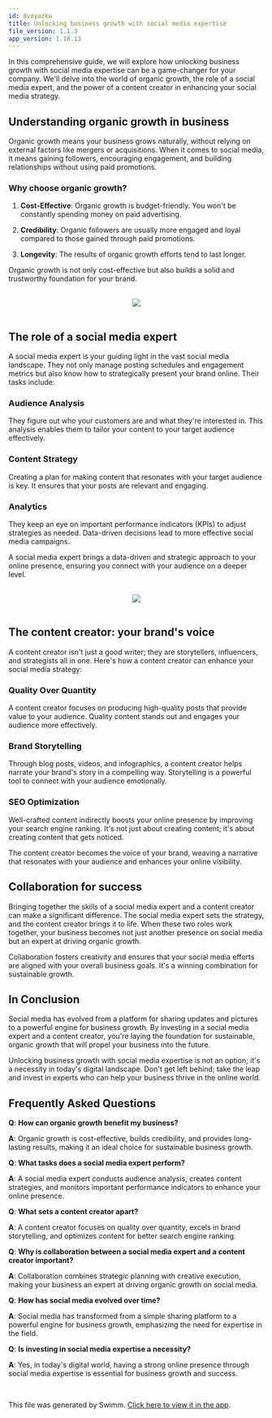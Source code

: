 ```yaml
---
id: 8voyazkw
title: Unlocking business growth with social media expertise
file_version: 1.1.3
app_version: 1.18.13
---
```


In this comprehensive guide, we will explore how unlocking business growth with social media expertise can be a game-changer for your company. We'll delve into the world of organic growth, the role of a social media expert, and the power of a content creator in enhancing your social media strategy.

## **Understanding organic growth in business**

Organic growth means your business grows naturally, without relying on external factors like mergers or acquisitions. When it comes to social media, it means gaining followers, encouraging engagement, and building relationships without using paid promotions.

### **Why choose organic growth?**

1.  **Cost-Effective**: Organic growth is budget-friendly. You won't be constantly spending money on paid advertising.

2.  **Credibility**: Organic followers are usually more engaged and loyal compared to those gained through paid promotions.

3.  **Longevity**: The results of organic growth efforts tend to last longer.

Organic growth is not only cost-effective but also builds a solid and trustworthy foundation for your brand.

<br/>

<div align="center"><img src="https://firebasestorage.googleapis.com/v0/b/swimmio-content/o/repositories%2FZ2l0aHViJTNBJTNBcGVhY29jay1ibG9ncyUzQSUzQVBlYWNvY2stSW5kaWE%3D%2F89a90fc2-c441-4147-af6c-ba46105e04b4.png?alt=media&token=2591d6d1-78bf-4148-b984-9cf7e7094df3" style="width:'100%'"/></div>

<br/>

## **The role of a social media expert**

A social media expert is your guiding light in the vast social media landscape. They not only manage posting schedules and engagement metrics but also know how to strategically present your brand online. Their tasks include:

### **Audience Analysis**

They figure out who your customers are and what they're interested in. This analysis enables them to tailor your content to your target audience effectively.

### **Content Strategy**

Creating a plan for making content that resonates with your target audience is key. It ensures that your posts are relevant and engaging.

### **Analytics**

They keep an eye on important performance indicators (KPIs) to adjust strategies as needed. Data-driven decisions lead to more effective social media campaigns.

A social media expert brings a data-driven and strategic approach to your online presence, ensuring you connect with your audience on a deeper level.

<br/>

<div align="center"><img src="https://firebasestorage.googleapis.com/v0/b/swimmio-content/o/repositories%2FZ2l0aHViJTNBJTNBcGVhY29jay1ibG9ncyUzQSUzQVBlYWNvY2stSW5kaWE%3D%2F05a8caf4-9a07-46b0-862d-9a3ece2fb26f.png?alt=media&token=e77615a8-f504-468e-8ec1-32dda27648e4" style="width:'100%'"/></div>

<br/>

## **The content creator: your brand's voice**

A content creator isn't just a good writer; they are storytellers, influencers, and strategists all in one. Here's how a content creator can enhance your social media strategy:

### **Quality Over Quantity**

A content creator focuses on producing high-quality posts that provide value to your audience. Quality content stands out and engages your audience more effectively.

### **Brand Storytelling**

Through blog posts, videos, and infographics, a content creator helps narrate your brand's story in a compelling way. Storytelling is a powerful tool to connect with your audience emotionally.

### **SEO Optimization**

Well-crafted content indirectly boosts your online presence by improving your search engine ranking. It's not just about creating content; it's about creating content that gets noticed.

The content creator becomes the voice of your brand, weaving a narrative that resonates with your audience and enhances your online visibility.

## **Collaboration for success**

Bringing together the skills of a social media expert and a content creator can make a significant difference. The social media expert sets the strategy, and the content creator brings it to life. When these two roles work together, your business becomes not just another presence on social media but an expert at driving organic growth.

Collaboration fosters creativity and ensures that your social media efforts are aligned with your overall business goals. It's a winning combination for sustainable growth.

## **In Conclusion**

Social media has evolved from a platform for sharing updates and pictures to a powerful engine for business growth. By investing in a social media expert and a content creator, you're laying the foundation for sustainable, organic growth that will propel your business into the future.

Unlocking business growth with social media expertise is not an option; it's a necessity in today's digital landscape. Don't get left behind; take the leap and invest in experts who can help your business thrive in the online world.

## **Frequently Asked Questions**

**Q**: **How can organic growth benefit my business?** 

**A**: Organic growth is cost-effective, builds credibility, and provides long-lasting results, making it an ideal choice for sustainable business growth.

**Q**: **What tasks does a social media expert perform?** 

**A**: A social media expert conducts audience analysis, creates content strategies, and monitors important performance indicators to enhance your online presence.

**Q**: **What sets a content creator apart?** 

**A**: A content creator focuses on quality over quantity, excels in brand storytelling, and optimizes content for better search engine ranking.

**Q**: **Why is collaboration between a social media expert and a content creator important?** 

**A**: Collaboration combines strategic planning with creative execution, making your business an expert at driving organic growth on social media.

**Q**: **How has social media evolved over time?** 

**A**: Social media has transformed from a simple sharing platform to a powerful engine for business growth, emphasizing the need for expertise in the field.

**Q**: **Is investing in social media expertise a necessity?** 

**A**: Yes, in today's digital world, having a strong online presence through social media expertise is essential for business growth and success.<br/>

<br/>

This file was generated by Swimm. [Click here to view it in the app](https://app.swimm.io/repos/Z2l0aHViJTNBJTNBcGVhY29jay1ibG9ncyUzQSUzQVBlYWNvY2stSW5kaWE=/docs/8voyazkw).
